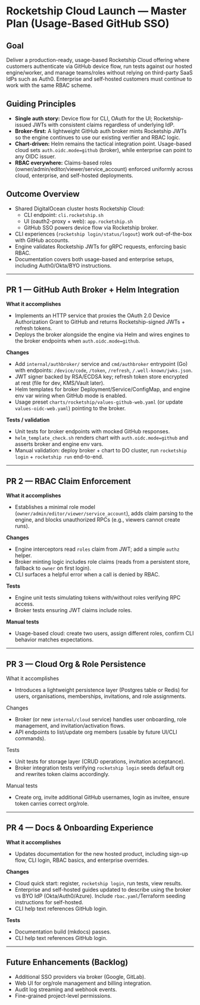 # Rocketship Cloud Launch — Master Plan (Usage-Based GitHub SSO)

## Goal

Deliver a production-ready, usage-based Rocketship Cloud offering where customers authenticate via GitHub device flow, run tests against our hosted engine/worker, and manage teams/roles without relying on third-party SaaS IdPs such as Auth0. Enterprise and self-hosted customers must continue to work with the same RBAC scheme.

## Guiding Principles

- **Single auth story:** Device flow for CLI, OAuth for the UI; Rocketship-issued JWTs with consistent claims regardless of underlying IdP.
- **Broker-first:** A lightweight GitHub auth broker mints Rocketship JWTs so the engine continues to use our existing verifier and RBAC logic.
- **Chart-driven:** Helm remains the tactical integration point. Usage-based cloud sets `auth.oidc.mode=github` (broker), while enterprise can point to any OIDC issuer.
- **RBAC everywhere:** Claims-based roles (owner/admin/editor/viewer/service_account) enforced uniformly across cloud, enterprise, and self-hosted deployments.

## Outcome Overview

- Shared DigitalOcean cluster hosts Rocketship Cloud:
  - CLI endpoint: `cli.rocketship.sh`
  - UI (oauth2-proxy + web): `app.rocketship.sh`
  - GitHub SSO powers device flow via Rocketship broker.
- CLI experiences (`rocketship login/status/logout`) work out-of-the-box with GitHub accounts.
- Engine validates Rocketship JWTs for gRPC requests, enforcing basic RBAC.
- Documentation covers both usage-based and enterprise setups, including Auth0/Okta/BYO instructions.

---

## PR 1 — GitHub Auth Broker + Helm Integration

**What it accomplishes**

- Implements an HTTP service that proxies the OAuth 2.0 Device Authorization Grant to GitHub and returns Rocketship-signed JWTs + refresh tokens.
- Deploys the broker alongside the engine via Helm and wires engines to the broker endpoints when `auth.oidc.mode=github`.

**Changes**

- Add `internal/authbroker/` service and `cmd/authbroker` entrypoint (Go) with endpoints: `/device/code`, `/token`, `/refresh`, `/.well-known/jwks.json`.
- JWT signer backed by RSA/ECDSA key; refresh token store encrypted at rest (file for dev, KMS/Vault later).
- Helm templates for broker Deployment/Service/ConfigMap, and engine env var wiring when GitHub mode is enabled.
- Usage preset `charts/rocketship/values-github-web.yaml` (or update `values-oidc-web.yaml`) pointing to the broker.

**Tests / validation**

- Unit tests for broker endpoints with mocked GitHub responses.
- `helm_template_check.sh` renders chart with `auth.oidc.mode=github` and asserts broker and engine env vars.
- Manual validation: deploy broker + chart to DO cluster, run `rocketship login` + `rocketship run` end-to-end.

---

## PR 2 — RBAC Claim Enforcement

**What it accomplishes**

- Establishes a minimal role model (`owner/admin/editor/viewer/service_account`), adds claim parsing to the engine, and blocks unauthorized RPCs (e.g., viewers cannot create runs).

**Changes**

- Engine interceptors read `roles` claim from JWT; add a simple `authz` helper.
- Broker minting logic includes role claims (reads from a persistent store, fallback to `owner` on first login).
- CLI surfaces a helpful error when a call is denied by RBAC.

**Tests**

- Engine unit tests simulating tokens with/without roles verifying RPC access.
- Broker tests ensuring JWT claims include roles.

**Manual tests**

- Usage-based cloud: create two users, assign different roles, confirm CLI behavior matches expectations.

---

## PR 3 — Cloud Org & Role Persistence

What it accomplishes

- Introduces a lightweight persistence layer (Postgres table or Redis) for users, organisations, memberships, invitations, and role assignments.

Changes

- Broker (or new `internal/cloud` service) handles user onboarding, role management, and invitation/activation flows.
- API endpoints to list/update org members (usable by future UI/CLI commands).

Tests

- Unit tests for storage layer (CRUD operations, invitation acceptance).
- Broker integration tests verifying `rocketship login` seeds default org and rewrites token claims accordingly.

Manual tests

- Create org, invite additional GitHub usernames, login as invitee, ensure token carries correct org/role.

---

## PR 4 — Docs & Onboarding Experience

**What it accomplishes**

- Updates documentation for the new hosted product, including sign-up flow, CLI login, RBAC basics, and enterprise overrides.

**Changes**

- Cloud quick start: register, `rocketship login`, run tests, view results.
- Enterprise and self-hosted guides updated to describe using the broker vs BYO IdP (Okta/Auth0/Azure). Include `rbac.yaml`/Terraform seeding instructions for self-hosted.
- CLI help text references GitHub login.

**Tests**

- Documentation build (mkdocs) passes.
- CLI help text references GitHub login.

---

## Future Enhancements (Backlog)

- Additional SSO providers via broker (Google, GitLab).
- Web UI for org/role management and billing integration.
- Audit log streaming and webhook events.
- Fine-grained project-level permissions.
